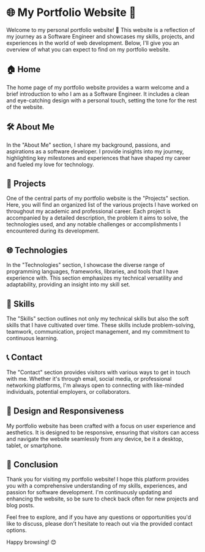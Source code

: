 # 🌐 My Portfolio Website 🚀

Welcome to my personal portfolio website! 🎉 This website is a reflection of my journey as a Software Engineer and showcases my skills, projects, and experiences in the world of web development. Below, I'll give you an overview of what you can expect to find on my portfolio website.

## 🏠 Home

The home page of my portfolio website provides a warm welcome and a brief introduction to who I am as a Software Engineer. It includes a clean and eye-catching design with a personal touch, setting the tone for the rest of the website.

## 🛠️ About Me

In the "About Me" section, I share my background, passions, and aspirations as a software developer. I provide insights into my journey, highlighting key milestones and experiences that have shaped my career and fueled my love for technology.

## 💼 Projects

One of the central parts of my portfolio website is the "Projects" section. Here, you will find an organized list of the various projects I have worked on throughout my academic and professional career. Each project is accompanied by a detailed description, the problem it aims to solve, the technologies used, and any notable challenges or accomplishments I encountered during its development.

## 🌐 Technologies

In the "Technologies" section, I showcase the diverse range of programming languages, frameworks, libraries, and tools that I have experience with. This section emphasizes my technical versatility and adaptability, providing an insight into my skill set.

## 🎯 Skills

The "Skills" section outlines not only my technical skills but also the soft skills that I have cultivated over time. These skills include problem-solving, teamwork, communication, project management, and my commitment to continuous learning.

## 📞 Contact

The "Contact" section provides visitors with various ways to get in touch with me. Whether it's through email, social media, or professional networking platforms, I'm always open to connecting with like-minded individuals, potential employers, or collaborators.

## 🎨 Design and Responsiveness

My portfolio website has been crafted with a focus on user experience and aesthetics. It is designed to be responsive, ensuring that visitors can access and navigate the website seamlessly from any device, be it a desktop, tablet, or smartphone.

## 🌟 Conclusion

Thank you for visiting my portfolio website! I hope this platform provides you with a comprehensive understanding of my skills, experiences, and passion for software development. I'm continuously updating and enhancing the website, so be sure to check back often for new projects and blog posts.

Feel free to explore, and if you have any questions or opportunities you'd like to discuss, please don't hesitate to reach out via the provided contact options.

Happy browsing! 😊


